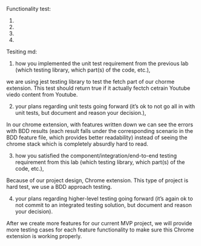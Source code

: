 Functionality test:

1)
2)
3)
4)

Tesiting md:

1) how you implemented the unit test requirement from the previous lab (which testing library, which part(s) of the code, etc.), 

we are using jest testing library to test the fetch part of our chorme extension. This test should return true if it actually fectch cetrain Youtube viedo content from Youtube.

2) your plans regarding unit tests going forward (it’s ok to not go all in with unit tests, but document and reason your decision.),

In our chrome extension, with features written down we can see the errors with BDD results (each result falls under the corresponding scenario in the BDD feature file, which provides better readability) instead of seeing the chrome stack which is completely absurdly hard to read.

3) how you satisfied the component/integration/end-to-end testing requirement from this lab (which testing library, which part(s) of the code, etc.), 

Because of our project design, Chrome extension. This type of project is hard test, we use a BDD approach testing. 

4) your plans regarding higher-level testing going forward (it’s again ok to not commit to an integrated testing solution, but document and reason your decision).

After we create more features for our current MVP project, we will provide more testing cases for each feature functionality to make sure this Chrome extension is working properly. 
